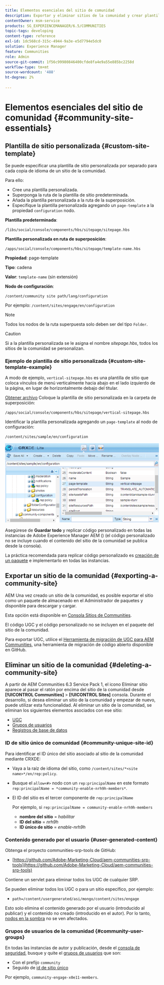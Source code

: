 ```yaml
---
title: Elementos esenciales del sitio de comunidad
description: Exportar y eliminar sitios de la comunidad y crear plantillas de sitio personalizadas
contentOwner: msm-service
products: SG_EXPERIENCEMANAGER/6.5/COMMUNITIES
topic-tags: developing
content-type: reference
exl-id: 1dc568cd-315c-4944-9a3e-e5d7794e5dc0
solution: Experience Manager
feature: Communities
role: Admin
source-git-commit: 1f56c99980846400cfde8fa4e9a55e885bc2258d
workflow-type: tm+mt
source-wordcount: '488'
ht-degree: 2%

---
```


# Elementos esenciales del sitio de comunidad {#community-site-essentials}

## Plantilla de sitio personalizada {#custom-site-template}

Se puede especificar una plantilla de sitio personalizada por separado para cada copia de idioma de un sitio de la comunidad.

Para ello:

* Cree una plantilla personalizada.
* Superponga la ruta de la plantilla de sitio predeterminada.
* Añada la plantilla personalizada a la ruta de la superposición.
* Especifique la plantilla personalizada agregando un `page-template` a la propiedad `configuration` nodo.

**Plantilla predeterminada**:

`/libs/social/console/components/hbs/sitepage/sitepage.hbs`

**Plantilla personalizada en ruta de superposición**:

`/apps/social/console/components/hbs/sitepage/template-name.hbs`

**Propiedad**: page-template

**Tipo**: cadena

**Valor**: `template-name` (sin extensión)

**Nodo de configuración**:

`/content/community site path/lang/configuration`

Por ejemplo: `/content/sites/engage/en/configuration`

>[!NOTE]
>
>Todos los nodos de la ruta superpuesta solo deben ser del tipo `Folder`.

>[!CAUTION]
>
>Si a la plantilla personalizada se le asigna el nombre *sitepage.hbs*, todos los sitios de la comunidad se personalizan.

### Ejemplo de plantilla de sitio personalizada {#custom-site-template-example}

A modo de ejemplo, `vertical-sitepage.hbs` es una plantilla de sitio que coloca vínculos de menú verticalmente hacia abajo en el lado izquierdo de la página, en lugar de horizontalmente debajo del titular.

[Obtener archivo](assets/vertical-sitepage.hbs)
Coloque la plantilla de sitio personalizada en la carpeta de superposición:

`/apps/social/console/components/hbs/sitepage/vertical-sitepage.hbs`

Identificar la plantilla personalizada agregando un `page-template` al nodo de configuración:

`/content/sites/sample/en/configuration`

![crxde-siteconfiguration](assets/crxde-siteconfiguration.png)

Asegúrese de **Guardar todo** y replicar código personalizado en todas las instancias de Adobe Experience Manager AEM () (el código personalizado no se incluye cuando el contenido del sitio de la comunidad se publica desde la consola).

La práctica recomendada para replicar código personalizado es [creación de un paquete](../../help/sites-administering/package-manager.md#creating-a-new-package) e implementarlo en todas las instancias.

## Exportar un sitio de la comunidad {#exporting-a-community-site}

AEM Una vez creado un sitio de la comunidad, es posible exportar el sitio como un paquete de almacenado en el Administrador de paquetes y disponible para descargar y cargar.

Esta opción está disponible en [Consola Sitios de Communities](sites-console.md#exporting-the-site).

El código UGC y el código personalizado no se incluyen en el paquete del sitio de la comunidad.

Para exportar UGC, utilice el [Herramienta de migración de UGC para AEM Communities](https://github.com/Adobe-Marketing-Cloud/aem-communities-ugc-migration), una herramienta de migración de código abierto disponible en GitHub.

## Eliminar un sitio de la comunidad {#deleting-a-community-site}

A partir de AEM Communities 6.3 Service Pack 1, el icono Eliminar sitio aparece al pasar el ratón por encima del sitio de la comunidad desde **[!UICONTROL Communities]** > **[!UICONTROL Sites]** consola. Durante el desarrollo, si desea eliminar un sitio de la comunidad y empezar de nuevo, puede utilizar esta funcionalidad. Al eliminar un sitio de la comunidad, se eliminan los siguientes elementos asociados con ese sitio:

* [UGC](#user-generated-content)
* [Grupos de usuarios](#community-user-groups)
* [Registros de base de datos](#database-records)

### ID de sitio único de comunidad {#community-unique-site-id}

Para identificar el ID único del sitio asociado al sitio de la comunidad mediante CRXDE:

* Vaya a la raíz de idioma del sitio, como `/content/sites/*<site name>*/en/rep:policy`.

* Busque el `allow<#>` nodo con un `rep:principalName` en este formato `rep:principalName = *community-enable-nrh9h-members*`.

* El ID del sitio es el tercer componente de `rep:principalName`

  Por ejemplo, si `rep:principalName = community-enable-nrh9h-members`

   * **nombre del sitio** = *habilitar*
   * **ID del sitio** = *nrh9h*
   * **ID único de sitio** = *enable-nrh9h*

### Contenido generado por el usuario {#user-generated-content}

Obtenga el proyecto communities-srp-tools de GitHub:

* [https://github.com/Adobe-Marketing-Cloud/aem-communities-srp-tools](https://github.com/Adobe-Marketing-Cloud/aem-communities-srp-tools)

Contiene un servlet para eliminar todos los UGC de cualquier SRP.

Se pueden eliminar todos los UGC o para un sitio específico, por ejemplo:

* `path=/content/usergenerated/asi/mongo/content/sites/engage`

Esto solo elimina el contenido generado por el usuario (introducido al publicar) y el contenido no creado (introducido en el autor). Por lo tanto, [nodos en la sombra](srp.md#shadownodes) no se ven afectados.

### Grupos de usuarios de la comunidad {#community-user-groups}

En todas las instancias de autor y publicación, desde el [consola de seguridad](../../help/sites-administering/security.md), busque y quite el [grupos de usuarios](users.md) que son:

* Con el prefijo `community`
* Seguido de [id de sitio único](#community-unique-site-id)

Por ejemplo, `community-engage-x0e11-members`.
